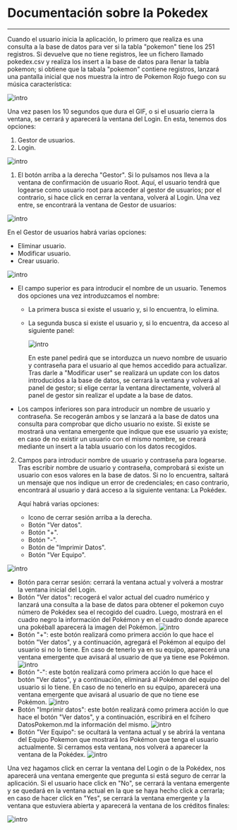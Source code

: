 # Documentación sobre la Pokedex
---------------------------

Cuando el usuario inicia la aplicación, lo primero que realiza es una consulta a la base de datos para ver si la tabla "pokemon" tiene los 251 registros. Si devuelve que no tiene registros, lee un fichero llamado pokedex.csv y realiza los insert a la base de datos para llenar la tabla pokemon; si obtiene que la tabala "pokemon" contiene registros, lanzará una pantalla inicial que nos muestra la intro de Pokemon Rojo fuego con su música característica:

![intro](.\src\img\capturasDoc\1.jpg)

Una vez pasen los 10 segundos que dura el GIF, o si el usuario cierra la ventana, se cerrará y aparecerá la ventana del Login. En esta, tenemos dos opciones:
1. Gestor de usuarios.
2. Login.

![intro](.\src\img\capturasDoc\2.jpg)

1. El botón arriba a la derecha "Gestor". Si lo pulsamos nos lleva a la ventana de confirmación de usuario Root. Aquí, el usuario tendrá que logearse como usuario root para acceder al gestor de usuarios; por el contrario, si hace click en cerrar la ventana, volverá al Login. Una vez entre, se encontrará la ventana de Gestor de usuarios: 

![intro](.\src\img\capturasDoc\3.jpg)

En el Gestor de usuarios habrá varias opciones:
- Eliminar usuario.
- Modificar usuario.
- Crear usuario.

![intro](.\src\img\capturasDoc\4.jpg)

- El campo superior es para introducir el nombre de un usuario. Tenemos dos opciones una vez introduzcamos el nombre:
  - La primera busca si existe el usuario y, si lo encuentra, lo elimina.
  - La segunda busca si existe el usuario y, si lo encuentra, da acceso al siguiente panel:

    ![intro](.\src\img\capturasDoc\5.jpg)

    En este panel pedirá que se intorduzca un nuevo nombre de usuario y contraseña para el usuario al que hemos accedido para actualizar. Tras darle a "Modificar user" se realizará un update con los datos introducidos a la base de datos, se cerrará la ventana y volverá al panel de gestor; si elige cerrar la ventana directamente, volverá al panel de gestor sin realizar el update a la base de datos.

- Los campos inferiores son para introducir un nombre de usuario y contraseña. Se recogerán ambos y se lanzará a la base de datos una consulta para comprobar que dicho usuario no existe. Si existe se mostrará una ventana emergente que indique que ese usuario ya existe; en caso de no existir un usuario con el mismo nombre, se creará mediante un insert a la tabla usuario con los datos recogidos.

2. Campos para introducir nombre de usuario y contraseña para logearse. Tras escribir nombre de usuario y contraseña, comprobará si existe un usuario con esos valores en la base de datos. Si no lo encuentra, saltará un mensaje que nos indique un error de credenciales; en caso contrario, encontrará al usuario y dará acceso a la siguiente ventana: La Pokédex.

    Aquí habrá varias opciones:
    - Icono de cerrar sesión arriba a la derecha.
    - Botón "Ver datos".
    - Botón "+".
    - Botón "-".
    - Botón de "Imprimir Datos".
    - Botón "Ver Equipo".

![intro](.\src\img\capturasDoc\6.jpg)

- Botón para cerrar sesión: cerrará la ventana actual y volverá a mostrar la ventana inicial del Login.
- Botón "Ver datos": recogerá el valor actual del cuadro numérico y lanzará una consulta a la base de datos para obtener el pokemon cuyo número de Pokédex sea el recogido del cuadro. Luego, mostrará en el cuadro negro la información del Pokémon y en el cuadro donde aparece una pokéball aparecerá la imagen del Pokémon.
![intro](.\src\img\capturasDoc\7.jpg)
- Botón "+": este botón realizará como primera acción lo que hace el botón "Ver datos", y a continuación, agregará el Pokémon al equipo del usuario si no lo tiene. En caso de tenerlo ya en su equipo, aparecerá una ventana emergente que avisará al usuario de que ya tiene ese Pokémon.
![intro](.\src\img\capturasDoc\8.jpg)
- Botón "-": este botón realizará como primera acción lo que hace el botón "Ver datos", y a continuación, eliminará al Pokémon del equipo del usuario si lo tiene. En caso de no tenerlo en su equipo, aparecerá una ventana emergente que avisará al usuario de que no tiene ese Pokémon.
![intro](.\src\img\capturasDoc\9.jpg)
- Botón "Imprimir datos": este botón realizará como primera acción lo que hace el botón "Ver datos", y a continuación, escribirá en el fcihero DatosPokemon.md la información del mismo.
![intro](.\src\img\capturasDoc\10.jpg)
- Botón "Ver Equipo": se ocultará la ventana actual y se abrirá la ventana del Equipo Pokemon que mostrará los Pokémon que tenga el usuario actualmente. Si cerramos esta ventana, nos volverá a aparecer la ventana de la Pokédex.
![intro](.\src\img\capturasDoc\11.jpg)

Una vez hagamos click en cerrar la ventana del Login o de la Pokédex, nos aparecerá una ventana emergente que pregunta si está seguro de cerrar la aplicación. Si el usuario hace click en "No", se cerrará la ventana emergente y se quedará en la ventana actual en la que se haya hecho click a cerrarla; en caso de hacer click en "Yes", se cerrará la ventana emergente y la ventana que estuviera abierta y aparecerá la ventana de los créditos finales:

![intro](.\src\img\capturasDoc\12.jpg)